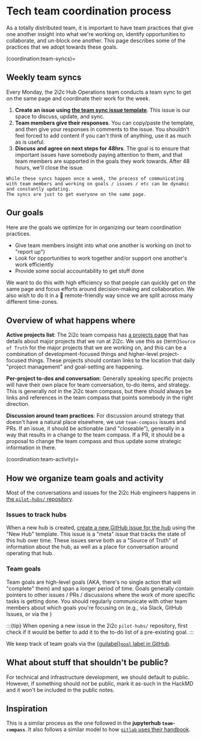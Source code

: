 # Tech team coordination process

As a totally distributed team, it is important to have team practices that give one another insight into what we're working on, identify opportunities to collaborate, and un-block one another. This page describes some of the practices that we adopt towards these goals.


(coordination:team-syncs)=
## Weekly team syncs

Every Monday, the 2i2c Hub Operations team conducts a team sync to get on the same page and coordinate their work for the week.

1. **Create an issue using [the team sync issue template](https://github.com/2i2c-org/pilot-hubs/issues/new?assignees=&labels=team-sync&template=team-sync.md)**. This issue is our space to discuss, update, and sync.
2. **Team members give their responses**. You can copy/paste the template, and then give your responses in comments to the issue. You shouldn't feel forced to add content if you can't think of anything, use it as much as is useful.
3. **Discuss and agree on next steps for 48hrs**. The goal is to ensure that important issues have somebody paying attention to them, and that team members are supported in the goals they work towards. After 48 hours, we'll close the issue.


```{note}
While these syncs happen once a week, the process of communicating with team members and working on goals / issues / etc can be dynamic and constantly updating.
The syncs are just to get everyone on the same page.
```

## Our goals

Here are the goals we optimize for in organizing our team coordination practices.

- Give team members insight into what one another is working on (not to "report up")
- Look for opportunities to work together and/or support one another's work efficiently
- Provide some social accountability to get stuff done

We want to do this with high efficiency so that people can quickly get on the same page and focus efforts around decision-making and collaboration. We also wish to do it in a 💯 remote-friendly way since we are split across many different time-zones.

## Overview of what happens where

**Active projects list**: The 2i2c team compass has [a projects page](https://2i2c.org/team-compass/projects/) that has details about major projects that we run at 2i2c. We use this as {term}`Source of Truth` for the major projects that we are working on, and this can be a combination of development-focused things and higher-level project-focused things. These projects should contain links to the location that daily "project management" and goal-setting are happening.

**Per-project to-dos and conversation**: Generally speaking specific projects will have their own place for team conversation, to-do items, and strategy. This is generally *not* in the 2i2c team compass, but there should always be links and references in the team compass that points somebody in the right direction.

**Discussion around team practices**: For discussion around strategy that doesn't have a natural place elsewhere, we use `team-compass` issues and PRs. If an issue, it should be actionable (and "closeable"), generally in a way that results in a change to the team compass. If a PR, it should be a proposal to change the team compass and thus update some strategic information in there.

(coordination:team-activity)=
## How we organize team goals and activity

Most of the conversations and issues for the 2i2c Hub engineers happens in [the `pilot-hubs/` repository](https://github.com/2i2c-org/pilot-hubs).

### Issues to track hubs

When a new hub is created, [create a new GitHub issue for the hub](https://github.com/2i2c-org/pilot-hubs/issues/new) using the "New Hub" template.
This issue is a "meta" issue that tracks the state of this hub over time.
These issues serve both as a "Source of Truth" of information about the hub, as well as a place for conversation around operating that hub.

### Team goals

Team goals are high-level goals (AKA, there's no single action that will "complete" them) and span a longer period of time.
Goals generally contain pointers to other issues / PRs / discussions where the work of more specific tasks is getting done.
You should regularly communicate with other team members about which goals you're focusing on (e.g., via Slack, GitHub Issues, or via the [](coordination:team-syncs))

:::{tip}
When opening a new issue in the 2i2c `pilot-hubs/` repository, first check if it would be better to add it to the to-do list of a pre-existing goal.
:::

We keep track of team goals via the [{guilabel}`goal` label in GitHub](https://github.com/2i2c-org/pilot-hubs/issues?q=is%3Aissue+is%3Aopen+sort%3Aupdated-desc+label%3Agoal).


## What about stuff that shouldn't be public?

For technical and infrastructure development, we should default to public. However, if something should *not* be public, mark it as-such in the HackMD and it won't be included in the public notes.

## Inspiration

This is a similar process as the one followed in the **jupyterhub `team-compass`**. It also follows a similar model to how [`gitlab` uses their handbook](https://about.gitlab.com/handbook/engineering/).
